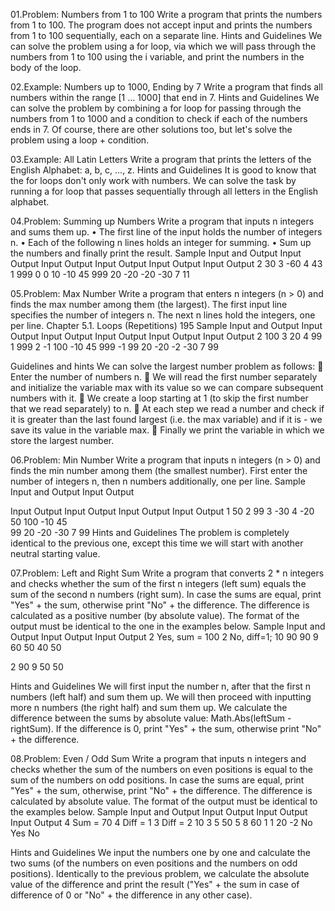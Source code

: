 01.Problem: Numbers from 1 to 100
Write a program that prints the numbers from 1 to 100. The program does not accept input and prints 
the numbers from 1 to 100 sequentially, each on a separate line.
Hints and Guidelines
We can solve the problem using a for loop, via which we will pass through the numbers from 1 to 
100 using the i variable, and print the numbers in the body of the loop.

02.Example: Numbers up to 1000, Ending by 7
Write a program that finds all numbers within the range [1 … 1000] that end in 7.
Hints and Guidelines
We can solve the problem by combining a for loop for passing through the numbers from 1 to 1000 
and a condition to check if each of the numbers ends in 7. Of course, there are other solutions too, 
but let's solve the problem using a loop + condition.

03.Example: All Latin Letters
Write a program that prints the letters of the English Alphabet: a, b, c, …, z.
Hints and Guidelines
It is good to know that the for loops don't only work with numbers. We can solve the task by running 
a for loop that passes sequentially through all letters in the English alphabet.

04.Problem: Summing up Numbers
Write a program that inputs n integers and sums them up.
• The first line of the input holds the number of integers n.
• Each of the following n lines holds an integer for summing.
• Sum up the numbers and finally print the result.
Sample Input and Output
Input Output Input Output Input Output Input Output Input Output 
2     30     3     -60    4     43     1     999    0     0
10           -10          45           999
20           -20         -20
             -30          7
                          11

05.Problem: Max Number
Write a program that enters n integers (n > 0) and finds the max number among them (the largest). 
The first input line specifies the number of integers n. The next n lines hold the integers, one per line.
Chapter 5.1. Loops (Repetitions) 195
Sample Input and Output
Input Output Input Output Input Output Input Output Input Output 
2     100    3     20     4     99     1     999    2     -1
100          -10          45           999          -1
99           20           -20                       -2
            -30            7
                           99

Guidelines and hints
We can solve the largest number problem as follows:
 Enter the number of numbers n.
 We will read the first number separately and initialize the variable
max with its value so we can compare subsequent numbers with it.
 We create a loop starting at 1 (to skip the first number that
we read separately) to n.
 At each step we read a number and check if it is greater than
the last found largest (i.e. the max variable) and if it is - we save
its value in the variable max.
 Finally we print the variable in which we store the largest number.

06.Problem: Min Number
Write a program that inputs n integers (n > 0) and finds the min number among them (the smallest 
number). First enter the number of integers n, then n numbers additionally, one per line.
Sample Input and Output
Input Output 
 
Input Output Input Output Input Output Input Output
1     50     2     99     3     -30    4     -20
50           100          -10          45     
             99           20           -20
                          -30          7
                                       99
Hints and Guidelines
The problem is completely identical to the previous one, except this time we will start with another 
neutral starting value.

07.Problem: Left and Right Sum
Write a program that converts 2 * n integers and checks whether the sum of the first n integers (left 
sum) equals the sum of the second n numbers (right sum). In case the sums are equal, print "Yes" + 
the sum, otherwise print "No" + the difference. The difference is calculated as a positive number (by 
absolute value). The format of the output must be identical to the one in the examples below.
Sample Input and Output
Input Output            Input Output 
2     Yes, sum = 100    2     No, diff=1;
10                      90
90                      9
60                      50
40                      50

2
90
9
50
50

Hints and Guidelines
We will first input the number n, after that the first n numbers (left half) and sum them up. We will 
then proceed with inputting more n numbers (the right half) and sum them up. We calculate the
difference between the sums by absolute value: Math.Abs(leftSum - rightSum). If the difference 
is 0, print "Yes" + the sum, otherwise print "No" + the difference.

08.Problem: Even / Odd Sum
Write a program that inputs n integers and checks whether the sum of the numbers on even positions
is equal to the sum of the numbers on odd positions. In case the sums are equal, print "Yes" + the 
sum, otherwise, print "No" + the difference. The difference is calculated by absolute value. The format 
of the output must be identical to the examples below.
Sample Input and Output
Input  Output   Input Output     Input  Output 
4      Sum = 70 4     Diff = 1   3      Diff = 2
10              3                5
50              5                8
60              1                1
20              -2               No
Yes             No

Hints and Guidelines
We input the numbers one by one and calculate the two sums (of the numbers on even positions and 
the numbers on odd positions). Identically to the previous problem, we calculate the absolute value 
of the difference and print the result ("Yes" + the sum in case of difference of 0 or "No" + the 
difference in any other case).
